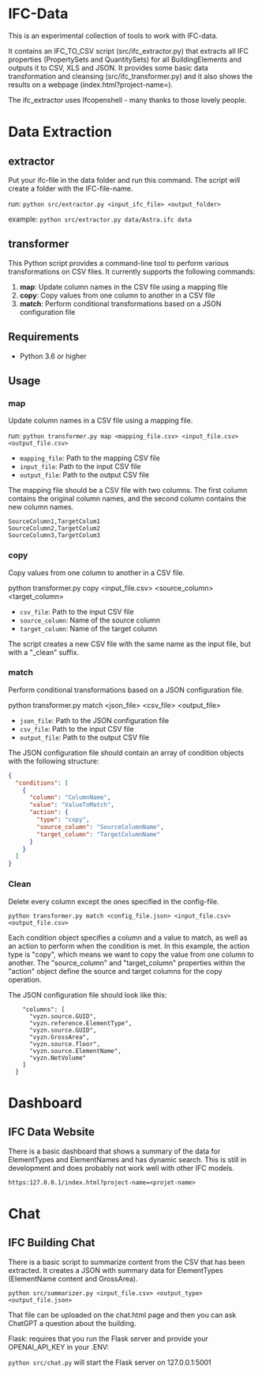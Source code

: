 # IFC-Data

This is an experimental collection of tools to work with IFC-data. 

It contains an IFC_TO_CSV script (src/ifc_extractor.py) that extracts all IFC properties (PropertySets and QuantitySets) for all BuildingElements and outputs it to CSV, XLS and JSON. It provides some basic data transformation and cleansing (src/ifc_transformer.py) and it also shows the results on a webpage (index.html?project-name=).

The ifc_extractor uses Ifcopenshell - many thanks to those lovely people.

# Data Extraction
## extractor

Put your ifc-file in the data folder and run this command. The script will create a folder with the IFC-file-name.

run: `python src/extractor.py <input_ifc_file> <output_folder>`

example: `python src/extractor.py data/Astra.ifc data`

## transformer

This Python script provides a command-line tool to perform various transformations on CSV files. It currently supports the following commands:

1. **map**: Update column names in the CSV file using a mapping file
2. **copy**: Copy values from one column to another in a CSV file
3. **match**: Perform conditional transformations based on a JSON configuration file

## Requirements

- Python 3.6 or higher

## Usage

### map

Update column names in a CSV file using a mapping file.

run: `python transformer.py map <mapping_file.csv> <input_file.csv> <output_file.csv>`

- `mapping_file`: Path to the mapping CSV file
- `input_file`: Path to the input CSV file
- `output_file`: Path to the output CSV file

The mapping file should be a CSV file with two columns. The first column contains the original column names, and the second column contains the new column names.

```csv
SourceColumn1,TargetColum1
SourceColumn2,TargetColum2
SourceColumn3,TargetColum3
```


### copy

Copy values from one column to another in a CSV file.

python transformer.py copy <input_file.csv> <source_column> <target_column>

- `csv_file`: Path to the input CSV file
- `source_column`: Name of the source column
- `target_column`: Name of the target column

The script creates a new CSV file with the same name as the input file, but with a "_clean" suffix.


### match

Perform conditional transformations based on a JSON configuration file.

python transformer.py match <json_file> <csv_file> <output_file>

- `json_file`: Path to the JSON configuration file
- `csv_file`: Path to the input CSV file
- `output_file`: Path to the output CSV file

The JSON configuration file should contain an array of condition objects with the following structure:

```json
{
  "conditions": [
    {
      "column": "ColumnName",
      "value": "ValueToMatch",
      "action": {
        "type": "copy",
        "source_column": "SourceColumnName",
        "target_column": "TargetColumnName"
      }
    }
  ]
}
```


### Clean

Delete every column except the ones specified in the config-file.

`python transformer.py match <config_file.json> <input_file.csv> <output_file.csv>`

Each condition object specifies a column and a value to match, as well as an action to perform when the condition is met. In this example, the action type is "copy", which means we want to copy the value from one column to another. The "source_column" and "target_column" properties within the "action" object define the source and target columns for the copy operation.

The JSON configuration file should look like this:

```{
    "columns": [
      "vyzn.source.GUID",    
      "vyzn.reference.ElementType",
      "vyzn.source.GUID",
      "vyzn.GrossArea",
      "vyzn.source.floor",
      "vyzn.source.ElementName",
      "vyzn.NetVolume"
    ]
  }
```
  
  
# Dashboard
## IFC Data Website

There is a basic dashboard that shows a summary of the data for ElementTypes and ElementNames and has dynamic search. 
This is still in development and does probably not work well with other IFC models.

`https:127.0.0.1/index.html?project-name=<projet-name>`


# Chat
## IFC Building Chat 

There is a basic script to summarize content from the CSV that has been extracted. It creates a JSON with summary data for ElementTypes (ElementName content and GrossArea).

`python src/summarizer.py <input_file.csv> <output_type> <output_file.json>`

That file can be uploaded on the chat.html page and then you can ask ChatGPT a question about the building. 

Flask: requires that you run the Flask server and provide your OPENAI_API_KEY in your .ENV: 

`python src/chat.py` will start the Flask server on 127.0.0.1:5001

